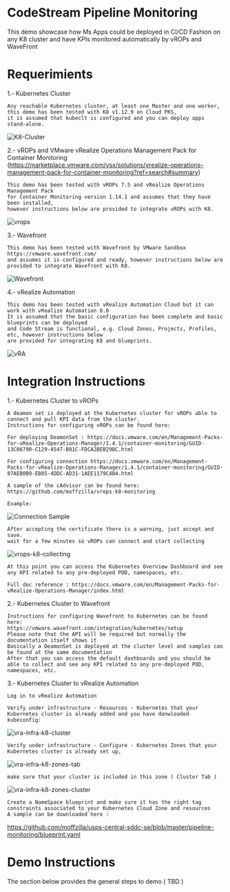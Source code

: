 # CodeStream Pipeline Monitoring
This demo showcase how Ms Apps could be deployed in CI/CD Fashion on any K8 cluster and have KPIs monitored automatically by vROPs and WaveFront

# Requerimients

1.- Kubernetes Cluster
 
	Any reachable Kubernetes cluster, at least one Master and one worker, 
	this demo has been tested with K8 v1.12.9 on Cloud PKS,
	it is assumed that kubeclt is configured and you can deploy apps stand-alone.
  
   ![K8-Cluster](https://github.com/moffzilla/usps-central-sddc-se/blob/master/media/kubernetes-cluster.png)
  
2.- vROPs and VMware vRealize Operations Management Pack for Container Monitoring (https://marketplace.vmware.com/vsx/solutions/vrealize-operations-management-pack-for-container-monitoring?ref=search#summary)
 
	This demo has been tested with vROPs 7.5 and vRealize Operations Management Pack 
	for Container Monitoring version 1.14.1 and assumes that they have been installed, 
	however instructions below are provided to integrate vROPs with K8.
  
  ![vrops](https://github.com/moffzilla/usps-central-sddc-se/blob/master/media/vrops.png)
  
3.- Wavefront
 
	This demo has been tested with Wavefront by VMware Sandbox https://vmware.wavefront.com/ 
	and assumes it is configured and ready, however instructions below are provided to integrate Wavefront with K8.

![Wavefront](https://github.com/moffzilla/usps-central-sddc-se/blob/master/media/wavefront.png)
  
4.- vRealize Automation
 
	This demo has been tested with vRealize Automation Cloud but it can work with vRealize Automation 8.0
	It is assumed that the basic configuration has been complete and basic blueprints can be deployed 
	and Code Stream is functional, e.g. Cloud Zones, Projects, Profiles, etc, however instructions below 
	are provided for integrating K8 and blueprints. 
  
  ![vRA](https://github.com/moffzilla/usps-central-sddc-se/blob/master/media/vRA-k8.png)
  
# Integration Instructions

1.- Kubernetes Cluster to vROPs
 
	A deamon set is deployed at the Kubernetes cluster for vROPs able to connect and pull KPI data from the cluster.
	Instructions for configuring vROPs can be found here: 
	
	For deploying DeamonSet : https://docs.vmware.com/en/Management-Packs-for-vRealize-Operations-Manager/1.4.1/container-monitoring/GUID-13C06790-C129-4547-B81C-FDCA2BEB29BC.html
	
	For configuring connection https://docs.vmware.com/en/Management-Packs-for-vRealize-Operations-Manager/1.4.1/container-monitoring/GUID-87AEB0B9-EB85-4DDC-AD31-1AEE1179C4B4.html
	
	A sample of the cAdvisor can be found here:
	https://github.com/moffzilla/vrops-k8-monitoring
	
	Example:
![Connection Sample](https://github.com/moffzilla/usps-central-sddc-se/blob/master/media/vrops-k8-connection-sample.png)
	
	After accepting the certificate there is a warning, just accept and save.
	wait for a few minutes so vROPs can connect and start collecting
![vrops-k8-collecting](https://github.com/moffzilla/usps-central-sddc-se/blob/master/media/vrops-k8-collecting.png)
	
	At this point you can access the Kubernetes Overview Dashboard and see any KPI related to any pre-deployed POD, namespaces, etc.
	
	Full doc reference : https://docs.vmware.com/en/Management-Packs-for-vRealize-Operations-Manager/index.html
  
2.- Kubernetes Cluster to Wavefront
 
	Instructions for configuring Wavefront to Kubernetes can be found here:
	https://vmware.wavefront.com/integration/kubernetes/setup
	Please note that the API will be required but normally the documentation itself shows it
	Basically a DeamonSet is deployed at the cluster level and samples can be found at the same documentation
	After that you can access the default dashboards and you should be able to collect and see any KPI related to any pre-deployed POD, namespaces, etc.

  
3.- Kubernetes Cluster to vRealize Automation 
 
	Log in to vRealize Automation 
 
	Verify under infrastructure - Resources - Kubernetes that your Kubernetes cluster is already added and you have donwloaded kubeconfig:
	
![vra-infra-k8-cluster](https://github.com/moffzilla/usps-central-sddc-se/blob/master/media/vra-infra-k8-cluster.png)

	Verify under infrastructure - Configure - Kubernetes Zones that your Kubernetes cluster is already set up, 
	
![vra-infra-k8-zones-tab](https://github.com/moffzilla/usps-central-sddc-se/blob/master/media/vra-infra-k8-zones-tab.png)

	make sure that your cluster is included in this zone ( Cluster Tab ) 

![vra-infra-k8-zones-cluster](https://github.com/moffzilla/usps-central-sddc-se/blob/master/media/vra-infra-k8-zones-cluster.png)

	Create a NameSpace blueprint and make sure it has the right tag constraints associated to your Kubernetes Cloud Zone and resources
	A sample can be downloaded here :
	
https://github.com/moffzilla/usps-central-sddc-se/blob/master/pipeline-monitoring/blueprint.yaml
	
	
  
# Demo Instructions

The section below provides the general steps to demo ( TBD )



